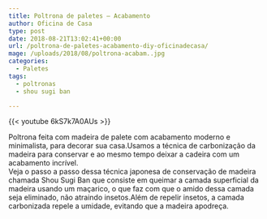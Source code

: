 ```yaml
---
title: Poltrona de paletes – Acabamento
author: Oficina de Casa
type: post
date: 2018-08-21T13:02:41+00:00
url: /poltrona-de-paletes-acabamento-diy-oficinadecasa/
mage: /uploads/2018/08/poltrona-acabam..jpg
categories:
  - Paletes
tags:
  - poltronas
  - shou sugi ban

---
```

{{< youtube 6kS7k7A0AUs >}}

Poltrona feita com madeira de palete com acabamento moderno e minimalista, para decorar sua casa.Usamos a técnica de carbonização da madeira para conservar e ao mesmo tempo deixar a cadeira com um acabamento incrível.  
Veja o passo a passo dessa técnica japonesa de conservação de madeira chamada Shou Sugi Ban que consiste em queimar a camada superficial da madeira usando um maçarico, o que faz com que o amido dessa camada seja eliminado, não atraindo insetos.Além de repelir insetos, a camada carbonizada repele a umidade, evitando que a madeira apodreça.
